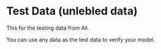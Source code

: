 # Test Data (unlebled data)

This for the testing data from Ali.

You can use any data as the test data to verify your model.
